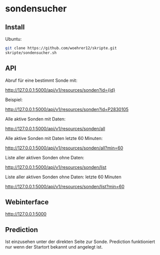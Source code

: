 # sondensucher

## Install

Ubuntu:
```bash
git clone https://github.com/woehrer12/skripte.git
skripte/sondensucher.sh
```

## API
Abruf für eine bestimmt Sonde mit:

http://127.0.0.1:5000/api/v1/resources/sonden?id={id}

Beispiel:

http://127.0.0.1:5000/api/v1/resources/sonden?id=P2830105

Alle aktive Sonden mit Daten:

http://127.0.0.1:5000/api/v1/resources/sonden/all

Alle aktive Sonden mit Daten letzte 60 Minuten:

http://127.0.0.1:5000/api/v1/resources/sonden/all?min=60

Liste aller aktiven Sonden ohne Daten:

http://127.0.0.1:5000/api/v1/resources/sonden/list

Liste aller aktiven Sonden ohne Daten: letzte 60 Minuten

http://127.0.0.1:5000/api/v1/resources/sonden/list?min=60



## Webinterface

http://127.0.0.1:5000

## Prediction

Ist einzusehen unter der direkten Seite zur Sonde. Prediction funktioniert nur wenn der Startort bekannt und angelegt ist.